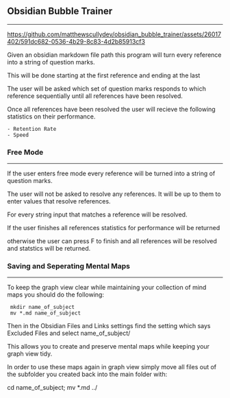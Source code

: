 
## Obsidian Bubble Trainer

---


https://github.com/matthewscullydev/obsidian_bubble_trainer/assets/26017402/591dc682-0536-4b29-8c83-4d2b85913cf3


Given an obsidian markdown file path this program will turn every reference into a string of question marks.

This will be done starting at the first reference and ending at the last

The user will be asked which set of question marks responds to which reference sequentially until all references have been resolved.


Once all references have been resolved the user will recieve the following statistics on their performance.

    - Retention Rate
    - Speed


### Free Mode

---

If the user enters free mode every reference will be turned into a string of question marks.

The user will not be asked to resolve any references. It will be up to them to enter values that resolve references.

For every string input that matches a reference will be resolved.

If the user finishes all references statistics for performance will be returned

otherwise the user can press F to finish and all references will be resolved and statstics will be returned.



### Saving and Seperating Mental Maps

---

To keep the graph view clear while maintaining your collection of mind maps you should do the following:
```
 mkdir name_of_subject
 mv *.md name_of_subject
```
Then in the Obsidian Files and Links settings find the setting which says Excluded Files and select name_of_subject/

This allows you to create and preserve mental maps while keeping your graph view tidy.

In order to use these maps again in graph view simply move all files out of the subfolder you created back into the main folder with:

cd name_of_subject; mv *.md ../

